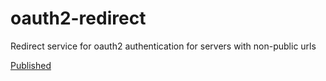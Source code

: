# oauth2-redirect
Redirect service for oauth2 authentication for servers with non-public urls

[Published](https://patrickcberry.github.io/oauth2-redirect/)
